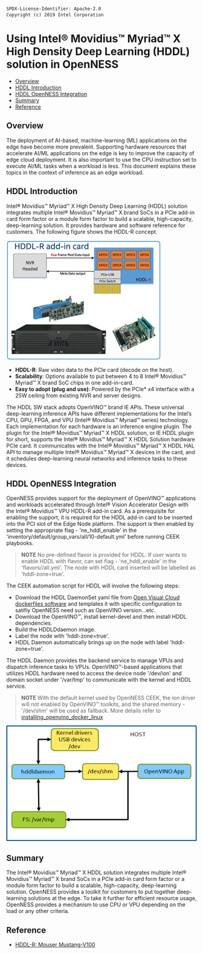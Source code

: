 ```text
SPDX-License-Identifier: Apache-2.0
Copyright (c) 2019 Intel Corporation
```
<!-- omit in toc -->
# Using Intel® Movidius™ Myriad™ X High Density Deep Learning (HDDL) solution in OpenNESS
- [Overview](#overview)
- [HDDL Introduction](#hddl-introduction)
- [HDDL OpenNESS Integration](#hddl-openness-integration)
- [Summary](#summary)
- [Reference](#reference)

## Overview
The deployment of AI-based, machine-learning (ML) applications on the edge have become more prevalent. Supporting hardware resources that accelerate AI/ML applications on the edge is key to improve the capacity of edge cloud deployment. It is also important to use the CPU instruction set to execute AI/ML tasks when a workload is less. This document explains these topics in the context of inference as an edge workload.

## HDDL Introduction
Intel® Movidius™ Myriad™ X High Density Deep Learning (HDDL) solution integrates multiple Intel® Movidius™ Myriad™ X brand SoCs in a PCIe add-in card form factor or a module form factor to build a scalable, high-capacity, deep-learning solution. It provides hardware and software reference for customers. The following figure shows the HDDL-R concept.

![HDDL-R Add-in Card](hddl-images/openness_HDDL.png)

- <b>HDDL-R</b>: Raw video data to the PCIe card (decode on the host).
- <b>Scalability</b>: Options available to put between 4 to 8 Intel® Movidius™ Myriad™ X brand SoC chips in one add-in-card.
- <b>Easy to adopt (plug and use)</b>: Powered by the PCIe\* x4 interface with a 25W ceiling from existing NVR and server designs.

The HDDL SW stack adopts OpenVINO™ brand IE APIs. These universal deep-learning inference APIs have different implementations for the Intel’s CPU, GPU, FPGA, and VPU (Intel® Movidius™ Myriad™ series) technology.
Each implementation for each hardware is an inference engine plugin.
The plugin for the Intel® Movidius™ Myriad™ X HDDL solution, or IE HDDL plugin for short, supports the Intel® Movidius™ Myriad™ X HDDL Solution hardware PCIe card. It communicates with the Intel® Movidius™ Myriad™ X HDDL HAL API to manage multiple Intel® Movidius™ Myriad™ X devices in the card, and it schedules deep-learning neural networks and inference tasks to these devices.

## HDDL OpenNESS Integration
OpenNESS provides support for the deployment of OpenVINO™ applications and workloads accelerated through Intel® Vision Accelerator Design with the Intel® Movidius™ VPU HDDL-R add-in card. As a prerequisite for enabling the support, it is required for the HDDL add-in card to be inserted into the PCI slot of the Edge Node platform. The support is then enabled by setting the appropriate flag - 'ne_hddl_enable' in the 'inventory/default/group_vars/all/10-default.yml' before running CEEK playbooks.
> **NOTE** No pre-defined flavor is provided for HDDL. If user wants to enable HDDL with flavor, can set flag - 'ne_hddl_enable' in the 'flavors/<flavor-name>/all.yml'. The node with HDDL card inserted will be labelled as 'hddl-zone=true'.

The CEEK automation script for HDDL will involve the following steps:
- Download the HDDL DaemonSet yaml file from [Open Visual Cloud dockerfiles software](https://github.com/OpenVisualCloud/Dockerfiles) and templates it with specific configuration to satifiy OpenNESS need such as OpenVINO version...etc.
- Download the OpenVINO™, install kernel-devel and then install HDDL dependencies.
- Build the HDDLDdaemon image.
- Label the node with 'hddl-zone=true'.
- HDDL Daemon automatically brings up on the node with label 'hddl-zone=true'.

The HDDL Daemon provides the backend service to manage VPUs and dispatch inference tasks to VPUs. OpenVINO™-based applications that utilizes HDDL hardware need to access the device node '/dev/ion' and domain socket under '/var/tmp' to communicate with the kernel and HDDL service.
> **NOTE** With the default kernel used by OpenNESS CEEK, the ion driver will not enabled by OpenVINO™ toolkits, and the shared memory - '/dev/shm' will be used as fallback.  More details refer to [installing_openvino_docker_linux](https://docs.openvinotoolkit.org/2020.2/_docs_install_guides_installing_openvino_docker_linux.html) 


![HDDL-Block-Diagram](hddl-images/hddlservice.png)


## Summary
The Intel® Movidius™ Myriad™ X HDDL solution integrates multiple Intel® Movidius™ Myriad™ X brand SoCs in a PCIe add-in card form factor or a module form factor to build a scalable, high-capacity, deep-learning solution. OpenNESS provides a toolkit for customers to put together deep-learning solutions at the edge. To take it further for efficient resource usage, OpenNESS provides a mechanism to use CPU or VPU depending on the load or any other criteria.

## Reference
- [HDDL-R: Mouser Mustang-V100](https://www.mouser.ie/datasheet/2/763/Mustang-V100_brochure-1526472.pdf)
